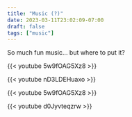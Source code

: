 ```yaml
---
title: "Music (?)"
date: 2023-03-11T23:02:09-07:00
draft: false
tags: ["music"]
---
```


So much fun music... but where to put it?

{{< youtube 5w9fOAG5Xz8 >}}

{{< youtube nD3LDEHuaxo >}}

{{< youtube 5w9fOAG5Xz8 >}}

{{< youtube d0Jyvteqzrw >}}
